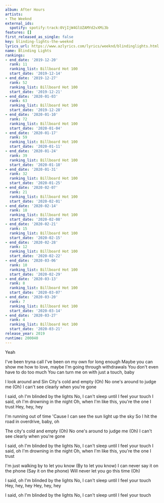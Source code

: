 ```yaml
---
album: After Hours
artists:
- The Weeknd
external_ids:
  spotify: spotify:track:0VjIjW4GlUZAMYd2vXMi3b
features: []
first_released_as_single: false
key: blinding-lights-the-weeknd
lyrics_url: https://www.azlyrics.com/lyrics/weeknd/blindinglights.html
name: Blinding Lights
rankings:
- end_date: '2019-12-20'
  rank: 11
  ranking_list: Billboard Hot 100
  start_date: '2019-12-14'
- end_date: '2019-12-27'
  rank: 52
  ranking_list: Billboard Hot 100
  start_date: '2019-12-21'
- end_date: '2020-01-03'
  rank: 63
  ranking_list: Billboard Hot 100
  start_date: '2019-12-28'
- end_date: '2020-01-10'
  rank: 72
  ranking_list: Billboard Hot 100
  start_date: '2020-01-04'
- end_date: '2020-01-17'
  rank: 59
  ranking_list: Billboard Hot 100
  start_date: '2020-01-11'
- end_date: '2020-01-24'
  rank: 39
  ranking_list: Billboard Hot 100
  start_date: '2020-01-18'
- end_date: '2020-01-31'
  rank: 32
  ranking_list: Billboard Hot 100
  start_date: '2020-01-25'
- end_date: '2020-02-07'
  rank: 21
  ranking_list: Billboard Hot 100
  start_date: '2020-02-01'
- end_date: '2020-02-14'
  rank: 18
  ranking_list: Billboard Hot 100
  start_date: '2020-02-08'
- end_date: '2020-02-21'
  rank: 15
  ranking_list: Billboard Hot 100
  start_date: '2020-02-15'
- end_date: '2020-02-28'
  rank: 12
  ranking_list: Billboard Hot 100
  start_date: '2020-02-22'
- end_date: '2020-03-06'
  rank: 10
  ranking_list: Billboard Hot 100
  start_date: '2020-02-29'
- end_date: '2020-03-13'
  rank: 8
  ranking_list: Billboard Hot 100
  start_date: '2020-03-07'
- end_date: '2020-03-20'
  rank: 7
  ranking_list: Billboard Hot 100
  start_date: '2020-03-14'
- end_date: '2020-03-27'
  rank: 4
  ranking_list: Billboard Hot 100
  start_date: '2020-03-21'
release_year: 2019
runtime: 200040
---
```

Yeah

I've been tryna call
I've been on my own for long enough
Maybe you can show me how to love, maybe
I'm going through withdrawals
You don't even have to do too much
You can turn me on with just a touch, baby

I look around and
Sin City's cold and empty (Oh)
No one's around to judge me (Oh)
I can't see clearly when you're gone

I said, oh I'm blinded by the lights
No, I can't sleep until I feel your touch
I said, oh I'm drowning in the night
Oh, when I'm like this, you're the one I trust
Hey, hey, hey

I'm running out of time
'Cause I can see the sun light up the sky
So I hit the road in overdrive, baby, oh

The city's cold and empty (Oh)
No one's around to judge me (Oh)
I can't see clearly when you're gone

I said, oh I'm blinded by the lights
No, I can't sleep until I feel your touch
I said, oh I'm drowning in the night
Oh, when I'm like this, you're the one I trust

I'm just walking by to let you know (By to let you know)
I can never say it on the phone (Say it on the phone)
Will never let you go this time (Oh)

I said, oh I'm blinded by the lights
No, I can't sleep until I feel your touch
Hey, hey, hey
Hey, hey, hey

I said, oh I'm blinded by the lights
No, I can't sleep until I feel your touch
